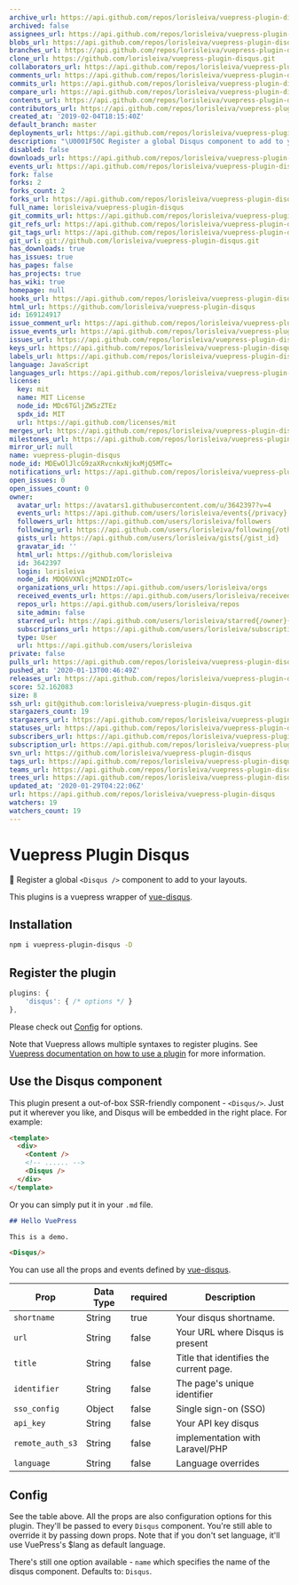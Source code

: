 ```yaml
---
archive_url: https://api.github.com/repos/lorisleiva/vuepress-plugin-disqus/{archive_format}{/ref}
archived: false
assignees_url: https://api.github.com/repos/lorisleiva/vuepress-plugin-disqus/assignees{/user}
blobs_url: https://api.github.com/repos/lorisleiva/vuepress-plugin-disqus/git/blobs{/sha}
branches_url: https://api.github.com/repos/lorisleiva/vuepress-plugin-disqus/branches{/branch}
clone_url: https://github.com/lorisleiva/vuepress-plugin-disqus.git
collaborators_url: https://api.github.com/repos/lorisleiva/vuepress-plugin-disqus/collaborators{/collaborator}
comments_url: https://api.github.com/repos/lorisleiva/vuepress-plugin-disqus/comments{/number}
commits_url: https://api.github.com/repos/lorisleiva/vuepress-plugin-disqus/commits{/sha}
compare_url: https://api.github.com/repos/lorisleiva/vuepress-plugin-disqus/compare/{base}...{head}
contents_url: https://api.github.com/repos/lorisleiva/vuepress-plugin-disqus/contents/{+path}
contributors_url: https://api.github.com/repos/lorisleiva/vuepress-plugin-disqus/contributors
created_at: '2019-02-04T18:15:40Z'
default_branch: master
deployments_url: https://api.github.com/repos/lorisleiva/vuepress-plugin-disqus/deployments
description: "\U0001F50C Register a global Disqus component to add to your layouts"
disabled: false
downloads_url: https://api.github.com/repos/lorisleiva/vuepress-plugin-disqus/downloads
events_url: https://api.github.com/repos/lorisleiva/vuepress-plugin-disqus/events
fork: false
forks: 2
forks_count: 2
forks_url: https://api.github.com/repos/lorisleiva/vuepress-plugin-disqus/forks
full_name: lorisleiva/vuepress-plugin-disqus
git_commits_url: https://api.github.com/repos/lorisleiva/vuepress-plugin-disqus/git/commits{/sha}
git_refs_url: https://api.github.com/repos/lorisleiva/vuepress-plugin-disqus/git/refs{/sha}
git_tags_url: https://api.github.com/repos/lorisleiva/vuepress-plugin-disqus/git/tags{/sha}
git_url: git://github.com/lorisleiva/vuepress-plugin-disqus.git
has_downloads: true
has_issues: true
has_pages: false
has_projects: true
has_wiki: true
homepage: null
hooks_url: https://api.github.com/repos/lorisleiva/vuepress-plugin-disqus/hooks
html_url: https://github.com/lorisleiva/vuepress-plugin-disqus
id: 169124917
issue_comment_url: https://api.github.com/repos/lorisleiva/vuepress-plugin-disqus/issues/comments{/number}
issue_events_url: https://api.github.com/repos/lorisleiva/vuepress-plugin-disqus/issues/events{/number}
issues_url: https://api.github.com/repos/lorisleiva/vuepress-plugin-disqus/issues{/number}
keys_url: https://api.github.com/repos/lorisleiva/vuepress-plugin-disqus/keys{/key_id}
labels_url: https://api.github.com/repos/lorisleiva/vuepress-plugin-disqus/labels{/name}
language: JavaScript
languages_url: https://api.github.com/repos/lorisleiva/vuepress-plugin-disqus/languages
license:
  key: mit
  name: MIT License
  node_id: MDc6TGljZW5zZTEz
  spdx_id: MIT
  url: https://api.github.com/licenses/mit
merges_url: https://api.github.com/repos/lorisleiva/vuepress-plugin-disqus/merges
milestones_url: https://api.github.com/repos/lorisleiva/vuepress-plugin-disqus/milestones{/number}
mirror_url: null
name: vuepress-plugin-disqus
node_id: MDEwOlJlcG9zaXRvcnkxNjkxMjQ5MTc=
notifications_url: https://api.github.com/repos/lorisleiva/vuepress-plugin-disqus/notifications{?since,all,participating}
open_issues: 0
open_issues_count: 0
owner:
  avatar_url: https://avatars1.githubusercontent.com/u/3642397?v=4
  events_url: https://api.github.com/users/lorisleiva/events{/privacy}
  followers_url: https://api.github.com/users/lorisleiva/followers
  following_url: https://api.github.com/users/lorisleiva/following{/other_user}
  gists_url: https://api.github.com/users/lorisleiva/gists{/gist_id}
  gravatar_id: ''
  html_url: https://github.com/lorisleiva
  id: 3642397
  login: lorisleiva
  node_id: MDQ6VXNlcjM2NDIzOTc=
  organizations_url: https://api.github.com/users/lorisleiva/orgs
  received_events_url: https://api.github.com/users/lorisleiva/received_events
  repos_url: https://api.github.com/users/lorisleiva/repos
  site_admin: false
  starred_url: https://api.github.com/users/lorisleiva/starred{/owner}{/repo}
  subscriptions_url: https://api.github.com/users/lorisleiva/subscriptions
  type: User
  url: https://api.github.com/users/lorisleiva
private: false
pulls_url: https://api.github.com/repos/lorisleiva/vuepress-plugin-disqus/pulls{/number}
pushed_at: '2020-01-13T00:46:49Z'
releases_url: https://api.github.com/repos/lorisleiva/vuepress-plugin-disqus/releases{/id}
score: 52.162083
size: 8
ssh_url: git@github.com:lorisleiva/vuepress-plugin-disqus.git
stargazers_count: 19
stargazers_url: https://api.github.com/repos/lorisleiva/vuepress-plugin-disqus/stargazers
statuses_url: https://api.github.com/repos/lorisleiva/vuepress-plugin-disqus/statuses/{sha}
subscribers_url: https://api.github.com/repos/lorisleiva/vuepress-plugin-disqus/subscribers
subscription_url: https://api.github.com/repos/lorisleiva/vuepress-plugin-disqus/subscription
svn_url: https://github.com/lorisleiva/vuepress-plugin-disqus
tags_url: https://api.github.com/repos/lorisleiva/vuepress-plugin-disqus/tags
teams_url: https://api.github.com/repos/lorisleiva/vuepress-plugin-disqus/teams
trees_url: https://api.github.com/repos/lorisleiva/vuepress-plugin-disqus/git/trees{/sha}
updated_at: '2020-01-29T04:22:06Z'
url: https://api.github.com/repos/lorisleiva/vuepress-plugin-disqus
watchers: 19
watchers_count: 19
---
```


# Vuepress Plugin Disqus
🔌 Register a global `<Disqus />` component to add to your layouts.

This plugins is a vuepress wrapper of [vue-disqus](https://github.com/ktquez/vue-disqus).

## Installation

```bash
npm i vuepress-plugin-disqus -D
```

## Register the plugin

```js
plugins: {
    'disqus': { /* options */ }
},
```

Please check out [Config](#config) for options.

Note that Vuepress allows multiple syntaxes to register plugins. See [Vuepress documentation on how to use a plugin](https://vuepress.vuejs.org/plugin/using-a-plugin.html) for more information.

## Use the Disqus component

This plugin present a out-of-box SSR-friendly component  - `<Disqus/>`. Just put it wherever you like, and Disqus will be embedded in the right place. For example:

```html
<template>
  <div>
    <Content />
    <!-- ...... -->
    <Disqus />
  </div>
</template>
```
Or you can simply put it in your `.md` file.
```markdown
## Hello VuePress

This is a demo.

<Disqus/>
```

You can use all the props and events defined by [vue-disqus](https://github.com/ktquez/vue-disqus).

Prop            | Data Type  | required  | Description
--------------- | ---------- | --------- | -----------
`shortname`     | String     | true      | Your disqus shortname.
`url`           | String     | false     | Your URL where Disqus is present
`title`         | String     | false     | Title that identifies the current page.
`identifier`    | String     | false     | The page's unique identifier
`sso_config`    | Object     | false     | Single sign-on (SSO)
`api_key`       | String     | false     | Your API key disqus
`remote_auth_s3`| String     | false     | implementation with Laravel/PHP
`language`      | String     | false     | Language overrides

## Config 

See the table above. All the props are also configuration options for this plugin. They'll be passed to every `Disqus` component. You're still able to override it by passing down props. Note that if you don't set language, it'll use VuePress's $lang as default language.

There's still one option available - `name` which specifies the name of the disqus component. Defaults to: `Disqus`.

